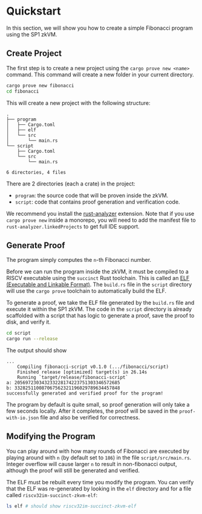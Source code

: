 # Quickstart

In this section, we will show you how to create a simple Fibonacci program using the SP1 zkVM.

## Create Project

The first step is to create a new project using the `cargo prove new <name>` command. This command will create a new folder in your current directory.

```bash
cargo prove new fibonacci
cd fibonacci
```

This will create a new project with the following structure:

```
.
├── program
│   ├── Cargo.toml
│   ├── elf
│   └── src
│       └── main.rs
└── script
    ├── Cargo.toml
    └── src
        └── main.rs

6 directories, 4 files
```

There are 2 directories (each a crate) in the project: 
- `program`: the source code that will be proven inside the zkVM.
- `script`: code that contains proof generation and verification code.

We recommend you install the [rust-analyzer](https://marketplace.visualstudio.com/items?itemName=rust-lang.rust-analyzer) extension.
Note that if you use `cargo prove new` inside a monorepo, you will need to add the manifest file to `rust-analyzer.linkedProjects` to get full IDE support.

## Generate Proof

The program simply computes the `n`-th Fibonacci number.

Before we can run the program inside the zkVM, it must be compiled to a RISCV executable using the `succinct` Rust toolchain. This is called an [ELF (Executable and Linkable Format)](https://en.wikipedia.org/wiki/Executable_and_Linkable_Format). The `build.rs` file in the `script` directory will use the `cargo prove` toolchain to automatically build the ELF.

To generate a proof, we take the ELF file generated by the `build.rs` file and execute it within the SP1 zkVM. The code in the `script` directory is already scaffolded with a script that has logic to generate a proof, save the proof to disk, and verify it.

```bash
cd script
cargo run --release
```

The output should show
```
...
    Compiling fibonacci-script v0.1.0 (.../fibonacci/script)
    Finished release [optimized] target(s) in 26.14s
    Running `target/release/fibonacci-script`
a: 205697230343233228174223751303346572685
b: 332825110087067562321196029789634457848
successfully generated and verified proof for the program!
```

The program by default is quite small, so proof generation will only take a few seconds locally. After it completes, the proof will be saved in the `proof-with-io.json` file and also be verified for correctness.

## Modifying the Program

You can play around with how many rounds of Fibonacci are executed by playing around with `n` (by default set to `186`) in the file `script/src/main.rs`. Integer overflow will cause larger `n` to result in non-fibonacci output, although the proof will still be generated and verified.

The ELF must be rebuilt every time you modify the program. You can verify that the ELF was re-generated by looking in the `elf` directory and for a file called `riscv32im-succinct-zkvm-elf`:
```bash
ls elf # should show riscv32im-succinct-zkvm-elf
```